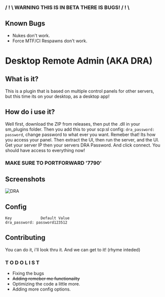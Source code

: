 ### / ! \ WARNING THIS IS IN BETA THERE IS BUGS! / ! \
## Known Bugs
- Nukes don't work.
- Force MTF/CI Respawns don't work.

# Desktop Remote Admin (AKA DRA)
## What is it?
This is a plugin that is based on multiple control panels for other servers, but this time its on your desktop, as a desktop app!

## How do i use it?
Well first, download the ZIP from releases, then put the .dll in your sm_plugins folder. Then you add this to your scp:sl config:
`dra_password: password`, change password to what ever you want. Remeber that! Its how you access your panel.
Then extract the UI, then run the server, and the UI. Get your server IP then your servers DRA Password. And click connect. You should have access to everything now!
### MAKE SURE TO PORTFORWARD '7790'

## Screenshots
![DRA](https://i.imgur.com/VdKslYw.png "Main UI")

## Config
```
Key             Default Value
dra_password: password123512
```

## Contributing
You can do it, i'll look thru it. And we can get to it! (rhyme inteded)

### T O D O  L I S T
- Fixing the bugs
- ~~Adding remeber me functionailty~~
- Optimizing the code a little more.
- Adding more config options.
